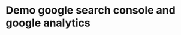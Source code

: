 
<head><meta name="google-site-verification" content="I0ngRA3QOVYeQ2bC37aGOsHNapITmWbGmpxpa9fd5lQ" /></head>
<meta name="google-site-verification" content="I0ngRA3QOVYeQ2bC37aGOsHNapITmWbGmpxpa9fd5lQ" />

<h1>Demo google search console and google analytics </h1>



